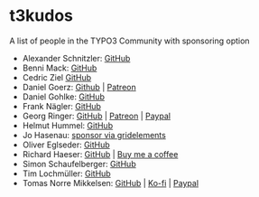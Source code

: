 # t3kudos
A list of people in the TYPO3 Community with sponsoring option


* Alexander Schnitzler: [GitHub](https://github.com/alexanderschnitzler)
* Benni Mack: [GitHub](https://github.com/bmack)
* Cedric Ziel [GitHub](https://github.com/cedricziel)
* Daniel Goerz: [Github](https://github.com/ervaude) | [Patreon](https://www.patreon.com/usetypo3)
* Daniel Gohlke: [GitHub](https://github.com/extcode)
* Frank Nägler: [GitHub](https://github.com/NeoBlack)
* Georg Ringer: [GitHub](https://github.com/georgringer) | [Patreon](https://www.patreon.com/georgringer) | [Paypal](https://www.paypal.me/GeorgRinger/25)
* Helmut Hummel: [GitHub](https://github.com/helhum)
* Jo Hasenau: [sponsor via gridelements](https://docs.typo3.org/typo3cms/extensions/gridelements/stable/Chapters/Sponsoring/Index.html)
* Oliver Eglseder: [GitHub](https://github.com/vertexvaar)
* Richard Haeser: [GitHub](https://github.com/haassie) | [Buy me a coffee](https://www.buymeacoffee.com/richardhaeser)
* Simon Schaufelberger: [GitHub](https://github.com/simonschaufi)
* Tim Lochmüller: [GitHub](https://github.com/lochmueller)
* Tomas Norre Mikkelsen: [GitHub](https://github.com/tomasnorre) | [Ko-fi](https://ko-fi.com/tomasnorre) | [Paypal](https://www.paypal.me/tomasnorre/20)
